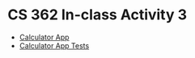 # CS 362 In-class Activity 3

- [Calculator App](calculator.py)
- [Calculator App Tests](test_calculator.py)

